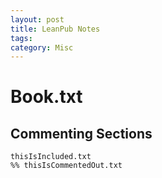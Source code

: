 ```yaml
---
layout: post
title: LeanPub Notes
tags: 
category: Misc
---
```


# Book.txt

## Commenting Sections

~~~
thisIsIncluded.txt
%% thisIsCommentedOut.txt
~~~



